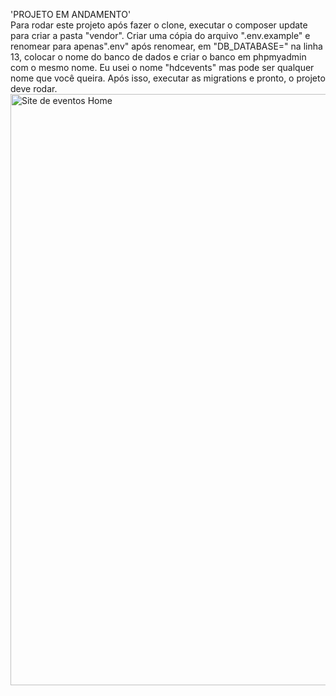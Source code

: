 'PROJETO EM ANDAMENTO' <br>
Para rodar este projeto após fazer o clone, executar o composer update para criar a pasta "vendor".
Criar uma cópia do arquivo ".env.example" e renomear para apenas".env" após renomear, em "DB_DATABASE=" na linha 13, colocar o nome do banco de dados e criar o banco em phpmyadmin com o mesmo nome. Eu usei o nome "hdcevents" mas pode ser qualquer nome que você queira. Após isso, executar as migrations e pronto, o projeto deve rodar.
<img width="946" alt="Site de eventos Home" src="https://github.com/user-attachments/assets/2b2ee61f-f1b7-4ab9-9281-5fe5009f1b19">
